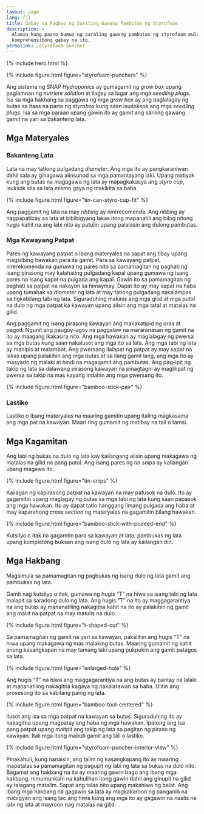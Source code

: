 ```yaml
---
layout: page
lang: fil
title: Gabay sa Pagbuo ng Sariling Gawang Pambutas ng Styrofoam 
description: >
  Alamin kung paano bumuo ng saraling gawang pambutas ng styrofoam mula sa
  komprehensibong gabay na ito.
permalink: /styrofoam-puncher
---
```


{% include hero.html %}

{% include figure.html figure="styrofoam-punchers" %}

Ang sistema ng SNAP <i lang="en">Hydroponics</i> ay gumagamit ng
<i lang="en">grow box</i> upang paglamnan ng <i lang="en">nutrient solution</i>
at ilagay sa lugar ang mga <i lang="en">seedling plugs</i>. Isa sa mga hakbang
sa paggawa ng mga <i lang="en">grow box</i> ay ang paglalagay ng butas sa itaas
na parte ng <i lang="en">styrobox</i> kung saan isusoksok ang mga <i lang="en">
seedling plugs</i>. Isa sa mga paraan upang gawin ito ay gamit ang sariling
gawang gamit na yari sa bakanteng lata.

## Mga Materyales

### Bakanteng Lata

Lata na may tatlong pulgadang <i lang="en">diameter</i>. Ang mga ito ay pangkaraniwan
dahil sala ay ginagawa alinsunod sa mga pamantayang laki. Upang matiyak kung ang
butas na magagawa ng lata ay mapagkakasya ang <i lang="en">styro cup</i>, isuksok
sila sa lata mismo gaya ng makikita sa baba.

{% include figure.html figure="tin-can-styro-cup-fit" %}

Ang paggamit ng lata na may <i lang="en">ribbing</i> ay nirerecomenda. Ang
<i lang="en">ribbing</i> ay nagpapatibay sa lata at bibibigyang lakas itong
mapanatili ang bilog nitong hugis kahit na ang labi nito ay putulin upang palalasin
ang dulong pambutas.

### Mga Kawayang Patpat

Pares ng kawayang patpat o ibang materyales na sapat ang tibay upang magsilbing
hawakan para sa gamit. Para sa kawayang patpat, nirerekomenda na gumawa ng 
pares nito sa pamamagitan ng paghati ng isang pirasong may kalahating pulgadang
kapal upang gumawa ng isang pares na isang kapat na pulgada ang kapal. Gawin
ito sa pamamagitan ng paghati sa patpat na nakayon sa himaymay. Dapat ito ay
may sapat na haba upang tumahak sa <i lang="en">diameter</i> ng lata at may
tatlong pulgadang nakalampas sa tigkabilang tabi ng lata. Siguraduhing makinis
ang mga gilid at mga putol na dulo ng mga patpat ka kawayan upang alisin ang 
mga tatal at matalas na gilid.

Ang paggamit ng isang pirasong kawayan ang makakatipid ng oras at pagod. Ngunit
ang paugoy-ugoy na paggalaw na mararanasan ng gamit na ito ay maagang ikakasira
nito. Ang mga hawakan ay maglalagay ng pwersa sa mga butas kung saan nakalusot
ang mga ito sa lata. Ang mga tabi ng lata ay manipis at malambot. Ang pwersang
ilalapat ng patpat ay may sapat na lakas upang palakihin ang mga butas at sa ilang
gamit lang, ang mga ito ay masyado ng malaki at hindi na magagamit ang pambutas.
Ang pag-ipit ng takip ng lata sa dalawang pirasong kawayan na pinagtagni ay
maglilipat ng pwersa sa takip na mas kayang indahin ang mga pwersang ito.

{% include figure.html figure="bamboo-stick-pair" %}

### Lastiko

Lastiko o ibang materyales na maaring gamitin upang italing magkasama ang mga
pat na kawayan. Maari ring gumamit ng matibay na tali o tamsi.

## Mga Kagamitan

Ang labi ng bukas na dulo ng lata kay kailangang alisin upang makagawa ng matalas
na gilid na pang putol. Ang isang pares ng <i lang="en">tin snips</i> ay kailangan
upang magawa ito.

{% include figure.html figure="tin-snips" %}

Kailagan ng kapirasong patpat na kawayan na may patusok na dulo. Ito ay gagamitin
upang maglagay ng butas sa mga tabi ng lata kung saan papasok ang mga hawakan.
Ito ay dapat tatlo hanggang limang pulgada ang haba at may kaparehong <i lang="en">
cross section</i> ng materyales na gagamitin bilang hawakan.


{% include figure.html figure="bamboo-stick-with-pointed-end" %}

Kutsilyo o itak na gagamtin para sa kawayan at lata; pambukas ng lata upang 
kumpletong buksan ang isang dulo ng lata ay kailangan din.

## Mga Hakbang

Magsimula sa pamamagitan ng pagbukas ng isang dulo ng lata gamit ang pambukas ng
lata.

Gamit nag kutsilyo o itak, gumawa ng hugis “T” na hiwa sa isang tabi ng lata
malapit sa saradong dulo ng lata. Ang hugis “T” na ito ay maggagarantiya na ang
butas ay mananatiling nakagitna kahit na ito ay palakihin ng gamit ang maliit na
patpat na may matulis na dulo.

{% include figure.html figure="t-shaped-cut" %}

Sa pamamagitan ng gamit na yari sa kawayan, pakalihin ang hugis “T”  na hiwa upang
makagawa ng mas malaking butas. Maaring gumamit ng kahit anong kasangkapan na may
tamang laki upang pukpukin ang gamit patagos sa lata.


{% include figure.html figure="enlarged-hole" %}

Ang hugis “T” na hiwa ang maggagarantiya na ang butas ay pantay na lalaki at
mananatiling nakagitna kagaya ng nakalarawan sa baba. Ulitin ang prosesong ito
sa kabilang panig ng lata.

{% include figure.html figure="bamboo-tool-centered" %}

Ilusot ang isa sa mga patpat na kawayan sa butas. Siguraduhing ito ay nakagitna
upang magpatay ang haba ng mga hawakan. Ipatong ang isa pang patpat upang maitpit
ang takip ng lata sa pagitan ng piraso ng kawayan. Itali mga itong mabuti gamit
ang tali o lastiko.

{% include figure.html figure="styrofoam-puncher-interior-view" %}

Pinakahuli, kung nanaisin, ang talim ng kasangkapang ito ay maaring mapatalas sa
pamamagitan ng pagupit ng labi ng lata sa bukas na dulo nito. Bagamat ang hakbang
na ito ay maaring gawin bago ang ibang mga hakbang, nimumunkahi na kahulihan
itong gawin dahil ang ginupit na gilid ay talagang matalim. Sapat ang talas nito
upang makahiwa ng balat. Ang ibang mga hakbang na gagawin sa lata ay magkakaroon
ng panganib na mabigyan ang isang tao ang hiwa kung ang mga ito ay gagawin na
naalis na labi ng lata at mayroon nag matalas na gilid.
